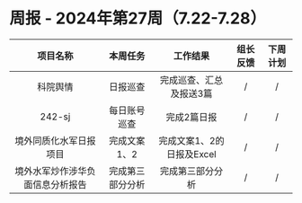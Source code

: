 
# 周报 - 2024年第27周（7.22-7.28）


|  项目名称  | 本周任务 | 工作结果 | 组长反馈 |  下周计划| 
|:----------:|:--------:|:--------:|:--------:|:--------:|
| 科院舆情  | 日报巡查 |完成巡查、汇总及报送3篇 |   /   |     / |
|  242-sj    | 每日账号巡查 |完成2篇日报 |   /   |     / |
|境外同质化水军日报项目 |完成文案1、2|完成文案1、2的日报及Excel|   /   |     / |
|境外水军炒作涉华负面信息分析报告 |完成第三部分分析|完成第三部分分析|   /   |     / |